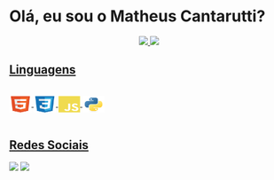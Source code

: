# Olá, eu sou o Matheus Cantarutti?

<div align="center">
  <a href="https://github.com/cantaruttim">
  <img height="150em" src="https://github-readme-stats.vercel.app/api?username=cantaruttim&show_icons=true&theme=onedark&include_all_commits=true&count_private=true"/>
  <img height="150em" src="https://github-readme-stats.vercel.app/api/top-langs/?username=cantaruttim&layout=compact&langs_count=7&theme=onedark"/>
</div>
  
  
## Linguagens 

  <div style="display: inline_block"><br>
  <img align="center" alt="Canta-HTML" height="30" width="40" src="https://raw.githubusercontent.com/devicons/devicon/master/icons/html5/html5-original.svg">
  <img align="center" alt="Canta-CSS" height="30" width="40" src="https://raw.githubusercontent.com/devicons/devicon/master/icons/css3/css3-original.svg">
  <img align="center" alt="Canta-Js" height="30" width="40" src="https://raw.githubusercontent.com/devicons/devicon/master/icons/javascript/javascript-plain.svg">
  <img align="center" alt="Canta-Python" height="30" width="40" src="https://raw.githubusercontent.com/devicons/devicon/master/icons/python/python-original.svg">
</div>
  
  <br>
  
## Redes Sociais
  
<div> 
  
  <a href="https://www.linkedin.com/in/matheus-de-almeida-cantarutti-b51072b3/" target="_blank"><img src="https://img.shields.io/badge/-LinkedIn-%230077B5?style=for-the-badge&logo=linkedin&logoColor=white" target="_blank"></a>
    <a href="https://medium.com/@cantarutti_math/about" target="_blank"><img src="https://img.shields.io/badge/Medium-12100E?style=for-the-badge&logo=medium&logoColor=white" target="_blank"></a> 
  
  </div>
